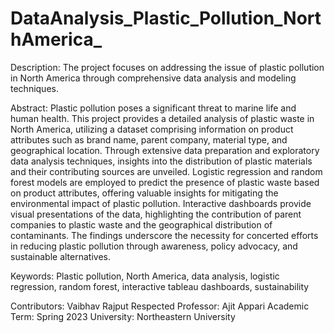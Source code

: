 # DataAnalysis_Plastic_Pollution_NorthAmerica_

Description: The project focuses on addressing the issue of plastic pollution in North America through comprehensive data analysis and modeling techniques.

Abstract:
Plastic pollution poses a significant threat to marine life and human health. This project provides a detailed analysis of plastic waste in North America, utilizing a dataset comprising information on product attributes such as brand name, parent company, material type, and geographical location. Through extensive data preparation and exploratory data analysis techniques, insights into the distribution of plastic materials and their contributing sources are unveiled. Logistic regression and random forest models are employed to predict the presence of plastic waste based on product attributes, offering valuable insights for mitigating the environmental impact of plastic pollution. Interactive dashboards provide visual presentations of the data, highlighting the contribution of parent companies to plastic waste and the geographical distribution of contaminants. The findings underscore the necessity for concerted efforts in reducing plastic pollution through awareness, policy advocacy, and sustainable alternatives.

Keywords: Plastic pollution, North America, data analysis, logistic regression, random forest, interactive tableau dashboards, sustainability

Contributors: Vaibhav Rajput
Respected Professor: Ajit Appari
Academic Term: Spring 2023
University: Northeastern University
